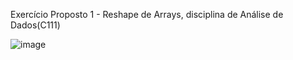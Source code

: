 Exercício Proposto 1 - Reshape de Arrays, disciplina de Análise de Dados(C111)

![image](https://user-images.githubusercontent.com/99833304/228685171-d72a573f-f645-46d0-8f0c-2428e6715a54.png)


